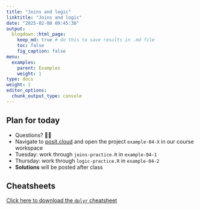 ```yaml
---
title: "Joins and logic"
linktitle: "Joins and logic"
date: "2025-02-08 09:45:30"
output:
  blogdown::html_page:
    keep_md: true # do this to save results in .md file
    toc: false
    fig_caption: false
menu:
  examples:
    parent: Examples
    weight: 1
type: docs
weight: 1
editor_options:
  chunk_output_type: console
---
```


## Plan for today
- Questions? :raising_hand_woman:
- Navigate to [posit.cloud](http://posit.cloud) and open the project `example-04-X` in our course workspace
- Tuesday: work through `joins-practice.R` in `example-04-1`
- Thursday: work through `logic-practice.R` in `example-04-2`
- **Solutions** will be posted after class


## Cheatsheets

[Click here to download the `dplyr` cheatsheet](https://rstudio.github.io/cheatsheets/data-transformation.pdf)
